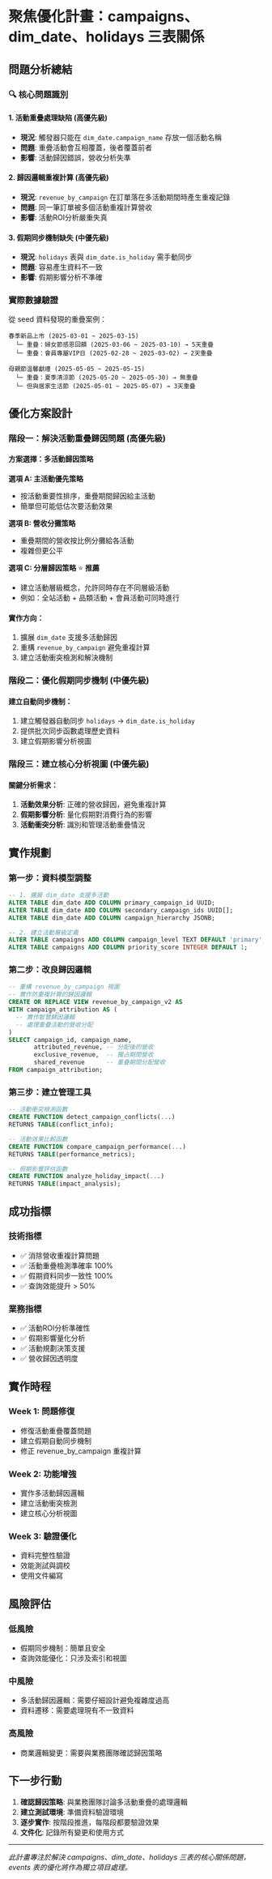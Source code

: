 # 聚焦優化計畫：campaigns、dim_date、holidays 三表關係

## 問題分析總結

### 🔍 **核心問題識別**

#### 1. **活動重疊處理缺陷** (高優先級)
- **現況**: 觸發器只能在 `dim_date.campaign_name` 存放一個活動名稱
- **問題**: 重疊活動會互相覆蓋，後者覆蓋前者
- **影響**: 活動歸因錯誤，營收分析失準

#### 2. **歸因邏輯重複計算** (高優先級)  
- **現況**: `revenue_by_campaign` 在訂單落在多活動期間時產生重複記錄
- **問題**: 同一筆訂單被多個活動重複計算營收
- **影響**: 活動ROI分析嚴重失真

#### 3. **假期同步機制缺失** (中優先級)
- **現況**: `holidays` 表與 `dim_date.is_holiday` 需手動同步
- **問題**: 容易產生資料不一致
- **影響**: 假期影響分析不準確

### **實際數據驗證**

從 seed 資料發現的重疊案例：
```
春季新品上市 (2025-03-01 ~ 2025-03-15)
  └─ 重疊：婦女節感恩回饋 (2025-03-06 ~ 2025-03-10) → 5天重疊
  └─ 重疊：會員專屬VIP日 (2025-02-28 ~ 2025-03-02) → 2天重疊

母親節溫馨獻禮 (2025-05-05 ~ 2025-05-15) 
  └─ 重疊：夏季清涼節 (2025-05-20 ~ 2025-05-30) → 無重疊
  └─ 但與居家生活節 (2025-05-01 ~ 2025-05-07) → 3天重疊
```

## 優化方案設計

### **階段一：解決活動重疊歸因問題** (高優先級)

#### 方案選擇：多活動歸因策略

**選項 A: 主活動優先策略** 
- 按活動重要性排序，重疊期間歸因給主活動
- 簡單但可能低估次要活動效果

**選項 B: 營收分攤策略**
- 重疊期間的營收按比例分攤給各活動  
- 複雜但更公平

**選項 C: 分層歸因策略** ⭐ **推薦**
- 建立活動層級概念，允許同時存在不同層級活動
- 例如：全站活動 + 品類活動 + 會員活動可同時進行

#### 實作方向：
1. 擴展 `dim_date` 支援多活動歸因
2. 重構 `revenue_by_campaign` 避免重複計算
3. 建立活動衝突檢測和解決機制

### **階段二：優化假期同步機制** (中優先級)

#### 建立自動同步機制：
1. 建立觸發器自動同步 `holidays` → `dim_date.is_holiday`
2. 提供批次同步函數處理歷史資料
3. 建立假期影響分析視圖

### **階段三：建立核心分析視圖** (中優先級)

#### 關鍵分析需求：
1. **活動效果分析**: 正確的營收歸因，避免重複計算
2. **假期影響分析**: 量化假期對消費行為的影響
3. **活動衝突分析**: 識別和管理活動重疊情況

## 實作規劃

### **第一步：資料模型調整**

```sql
-- 1. 擴展 dim_date 支援多活動
ALTER TABLE dim_date ADD COLUMN primary_campaign_id UUID;
ALTER TABLE dim_date ADD COLUMN secondary_campaign_ids UUID[];
ALTER TABLE dim_date ADD COLUMN campaign_hierarchy JSONB;

-- 2. 建立活動層級定義
ALTER TABLE campaigns ADD COLUMN campaign_level TEXT DEFAULT 'primary';
ALTER TABLE campaigns ADD COLUMN priority_score INTEGER DEFAULT 1;
```

### **第二步：改良歸因邏輯**

```sql
-- 重構 revenue_by_campaign 視圖
-- 實作防重複計算的歸因邏輯
CREATE OR REPLACE VIEW revenue_by_campaign_v2 AS 
WITH campaign_attribution AS (
  -- 實作智慧歸因邏輯
  -- 處理重疊活動的營收分配
)
SELECT campaign_id, campaign_name, 
       attributed_revenue, -- 分配後的營收
       exclusive_revenue,  -- 獨占期間營收  
       shared_revenue      -- 重疊期間分配營收
FROM campaign_attribution;
```

### **第三步：建立管理工具**

```sql
-- 活動衝突檢測函數
CREATE FUNCTION detect_campaign_conflicts(...)
RETURNS TABLE(conflict_info);

-- 活動效果比較函數
CREATE FUNCTION compare_campaign_performance(...)
RETURNS TABLE(performance_metrics);

-- 假期影響評估函數  
CREATE FUNCTION analyze_holiday_impact(...)
RETURNS TABLE(impact_analysis);
```

## 成功指標

### **技術指標**
- ✅ 消除營收重複計算問題
- ✅ 活動重疊檢測準確率 100%
- ✅ 假期資料同步一致性 100%
- ✅ 查詢效能提升 > 50%

### **業務指標**  
- ✅ 活動ROI分析準確性
- ✅ 假期影響量化分析
- ✅ 活動規劃決策支援
- ✅ 營收歸因透明度

## 實作時程

### **Week 1: 問題修復**
- 修復活動重疊覆蓋問題
- 建立假期自動同步機制
- 修正 revenue_by_campaign 重複計算

### **Week 2: 功能增強**
- 實作多活動歸因邏輯
- 建立活動衝突檢測
- 建立核心分析視圖

### **Week 3: 驗證優化**
- 資料完整性驗證
- 效能測試與調校
- 使用文件編寫

## 風險評估

### **低風險**
- 假期同步機制：簡單且安全
- 查詢效能優化：只涉及索引和視圖

### **中風險**  
- 多活動歸因邏輯：需要仔細設計避免複雜度過高
- 資料遷移：需要處理現有不一致資料

### **高風險**
- 商業邏輯變更：需要與業務團隊確認歸因策略

## 下一步行動

1. **確認歸因策略**: 與業務團隊討論多活動重疊的處理邏輯
2. **建立測試環境**: 準備資料驗證環境  
3. **逐步實作**: 按階段推進，每階段都要驗證效果
4. **文件化**: 記錄所有變更和使用方式

---

*此計畫專注於解決 campaigns、dim_date、holidays 三表的核心關係問題，events 表的優化將作為獨立項目處理。*